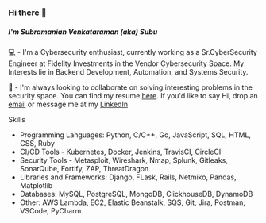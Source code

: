 ### Hi there 👋
##### I'm Subramanian Venkataraman (aka) Subu
💻 - I'm a Cybersecurity enthusiast, currently working as a Sr.CyberSecurity Engineer at Fidelity Investments in the Vendor Cybersecurity Space. My Interests lie in Backend Development, Automation, and Systems Security.

🎯 - I'm always looking to collaborate on solving interesting problems in the security space. You can find my resume [here](https://drive.google.com/file/d/1bUaaROhqpxAFtsXj7C2opA3_FG58uCF3/view?usp=sharing).
If you'd like to say Hi, drop an [email](mailto:svenka25@ncsu.edu) or message me at my [LinkedIn](https://www.linkedin.com/in/vsmanian12/)


Skills
* Programming Languages: Python, C/C++, Go, JavaScript, SQL, HTML, CSS, Ruby
* CI/CD Tools - Kubernetes, Docker, Jenkins, TravisCI, CircleCI
* Security Tools - Metasploit, Wireshark, Nmap, Splunk, Gitleaks, SonarQube, Fortify, ZAP, ThreatDragon
* Libraries and Frameworks: Django, FLask, Rails, Netmiko, Pandas, Matplotlib
* Databases: MySQL, PostgreSQL, MongoDB, ClickhouseDB, DynamoDB
* Other: AWS Lambda, EC2, Elastic Beanstalk, SQS, Git, Jira, Postman, VSCode, PyCharm

<!--
💻 - Recently I completed my summer Internship at VMware as Member of Technical Staff Intern, where I worked on Network Flow Anomaly detection in [Theia](https://github.com/antrea-io/theia). Before starting Grad School, I worked for 3.5 years as an Information Security Engineer at Cisco, where my work involved developing Automation solutions to increase Policy Compliance for Lab Environments and securing Cisco's Labs, Firewalls and Data Centers by reviewing Access Control requests.
**wizard-31/wizard-31** is a ✨ _special_ ✨ repository because its `README.md` (this file) appears on your GitHub profile.
Here are some ideas to get you started:

- 🔭 I’m currently working on ...
- 🌱 I’m currently learning ...
- 👯 I’m looking to collaborate on ...
- 🤔 I’m looking for help with ...
- 💬 Ask me about ...
- 📫 How to reach me: ...
- 😄 Pronouns: ...
- ⚡ Fun fact: ...
-->
